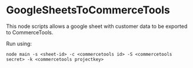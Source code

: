 # GoogleSheetsToCommerceTools

This node scripts allows a google sheet with customer data to be exported to CommerceTools.

Run using: 
```
node main -s <sheet-id> -c <commercetools id> -S <commercetools secret> -k <commercetools projectkey>
```